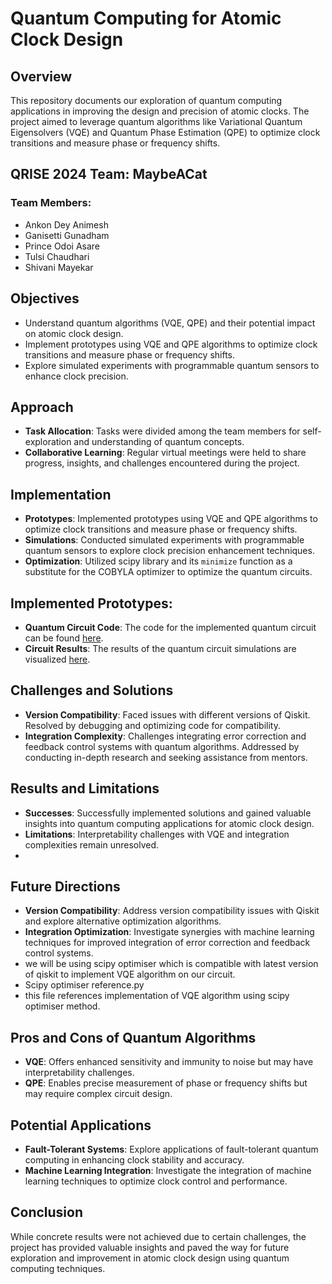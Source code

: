 # Quantum Computing for Atomic Clock Design

## Overview

This repository documents our exploration of quantum computing applications in improving the design and precision of atomic clocks. The project aimed to leverage quantum algorithms like Variational Quantum Eigensolvers (VQE) and Quantum Phase Estimation (QPE) to optimize clock transitions and measure phase or frequency shifts.

## QRISE 2024 Team: MaybeACat

### Team Members:
- Ankon Dey Animesh
- Ganisetti Gunadham
- Prince Odoi Asare
- Tulsi Chaudhari
- Shivani Mayekar

## Objectives

- Understand quantum algorithms (VQE, QPE) and their potential impact on atomic clock design.
- Implement prototypes using VQE and QPE algorithms to optimize clock transitions and measure phase or frequency shifts.
- Explore simulated experiments with programmable quantum sensors to enhance clock precision.

## Approach

- **Task Allocation**: Tasks were divided among the team members for self-exploration and understanding of quantum concepts.
- **Collaborative Learning**: Regular virtual meetings were held to share progress, insights, and challenges encountered during the project.

## Implementation

- **Prototypes**: Implemented prototypes using VQE and QPE algorithms to optimize clock transitions and measure phase or frequency shifts.
- **Simulations**: Conducted simulated experiments with programmable quantum sensors to explore clock precision enhancement techniques.
- **Optimization**: Utilized scipy library and its `minimize` function as a substitute for the COBYLA optimizer to optimize the quantum circuits.

## Implemented Prototypes:

- **Quantum Circuit Code**: The code for the implemented quantum circuit can be found [here](https://github.com/ShivaniDM/qrise2024-infleqtion-challenge/blob/main/circuit.py).
- **Circuit Results**: The results of the quantum circuit simulations are visualized [here](https://github.com/ShivaniDM/qrise2024-infleqtion-challenge/blob/main/circuit_result.png).

## Challenges and Solutions

- **Version Compatibility**: Faced issues with different versions of Qiskit. Resolved by debugging and optimizing code for compatibility.
- **Integration Complexity**: Challenges integrating error correction and feedback control systems with quantum algorithms. Addressed by conducting in-depth research and seeking assistance from mentors.

## Results and Limitations

- **Successes**: Successfully implemented solutions and gained valuable insights into quantum computing applications for atomic clock design.
- **Limitations**: Interpretability challenges with VQE and integration complexities remain unresolved.
- 

## Future Directions

- **Version Compatibility**: Address version compatibility issues with Qiskit and explore alternative optimization algorithms.
- **Integration Optimization**: Investigate synergies with machine learning techniques for improved integration of error correction and feedback control systems.
- we will be using scipy optimiser which is compatible with latest version of qiskit to implement VQE algorithm on our circuit.
- Scipy optimiser reference.py
- this file references implementation of VQE algorithm using scipy optimiser method.

## Pros and Cons of Quantum Algorithms

- **VQE**: Offers enhanced sensitivity and immunity to noise but may have interpretability challenges.
- **QPE**: Enables precise measurement of phase or frequency shifts but may require complex circuit design.

## Potential Applications

- **Fault-Tolerant Systems**: Explore applications of fault-tolerant quantum computing in enhancing clock stability and accuracy.
- **Machine Learning Integration**: Investigate the integration of machine learning techniques to optimize clock control and performance.

## Conclusion

While concrete results were not achieved due to certain challenges, the project has provided valuable insights and paved the way for future exploration and improvement in atomic clock design using quantum computing techniques.

